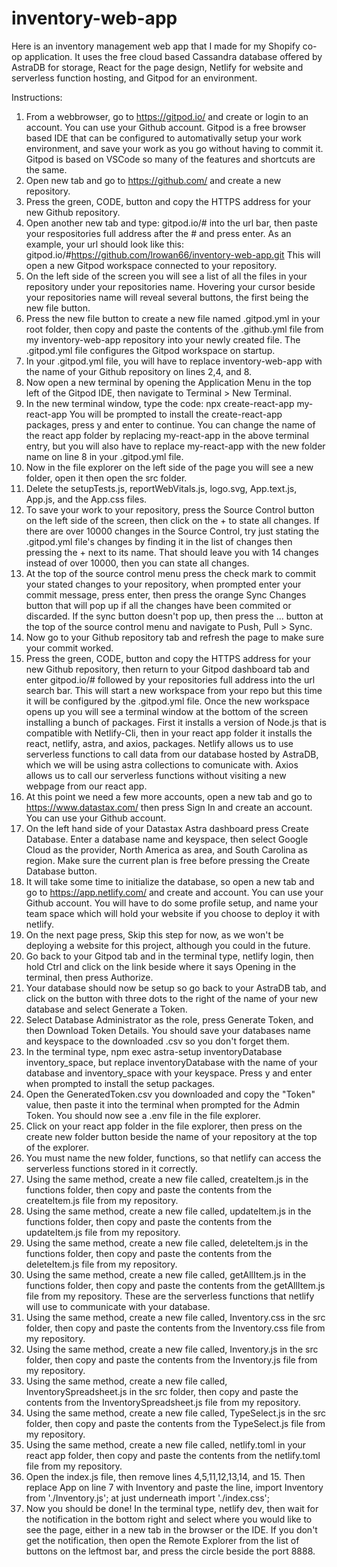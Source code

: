 # inventory-web-app
Here is an inventory management web app that I made for my Shopify co-op application. It uses the free cloud based Cassandra database offered by AstraDB for storage, React for the page design, Netlify for website and serverless function hosting, and Gitpod for an environment.

Instructions:

1. From a webbrowser, go to https://gitpod.io/ and create or login to an account. You can use your Github account.
    Gitpod is a free browser based IDE that can be configured to automativally setup your work environment, and save your work as you go without having to commit it.
    Gitpod is based on VSCode so many of the features and shortcuts are the same.
2. Open new tab and go to https://github.com/ and create a new repository.
3. Press the green, CODE, button and copy the HTTPS address for your new Github repository.
4. Open another new tab and type: gitpod.io/# into the url bar, then paste your respositories full address after the # and press enter.
    As an example, your url should look like this: gitpod.io/#https://github.com/lrowan66/inventory-web-app.git
    This will open a new Gitpod workspace connected to your repository.
5. On the left side of the screen you will see a list of all the files in your repository under your repositories name. Hovering your cursor beside your repositories name will reveal several buttons, the first being the new file button.
6. Press the new file button to create a new file named .gitpod.yml in your root folder, then copy and paste the contents of the .github.yml file from my inventory-web-app repository into your newly created file.
    The .gitpod.yml file configures the Gitpod workspace on startup.
7. In your .gitpod.yml file, you will have to replace inventory-web-app with the name of your Github repository on lines 2,4, and 8.
8. Now open a new terminal by opening the Application Menu in the top left of the Gitpod IDE, then navigate to Terminal > New Terminal.
9. In the new terminal window, type the code: npx create-react-app my-react-app
    You will be prompted to install the create-react-app packages, press y and enter to continue.
    You can change the name of the react app folder by replacing my-react-app in the above terminal entry, but you will also have to replace my-react-app with the new folder name on line 8 in your .gitpod.yml file.
10. Now in the file explorer on the left side of the page you will see a new folder, open it then open the src folder.
11. Delete the setupTests.js, reportWebVitals.js, logo.svg, App.text.js, App.js, and the App.css files.
12. To save your work to your repository, press the Source Control button on the left side of the screen, then click on the + to state all changes.
    If there are over 10000 changes in the Source Control, try just stating the .gitpod.yml file's changes by finding it in the list of changes then pressing the + next to  its name. That should leave you with 14 changes instead of over 10000, then you can state all changes.
13. At the top of the source control menu press the check mark to commit your stated changes to your repository, when prompted enter your commit message, press enter, then press the orange Sync Changes button that will pop up if all the changes have been commited or discarded.
    If the sync button doesn't pop up, then press the ... button at the top of the source control menu and navigate to Push, Pull > Sync.
14. Now go to your Github repository tab and refresh the page to make sure your commit worked.
15. Press the green, CODE, button and copy the HTTPS address for your new Github repository, then return to your Gitpod dashboard tab and enter gitpod.io/# followed by your repositories full address into the url search bar.
    This will start a new workspace from your repo but this time it will be configured by the .gitpod.yml file.
    Once the new workspace opens up you will see a terminal window at the bottom of the screen installing a bunch of packages. First it installs a version of Node.js that is compatible with Netlify-Cli, then in your react app folder it installs the react, netlify, astra, and axios, packages.
    Netlify allows us to use serverless functions to call data from our database hosted by AstraDB, which we will be using astra collections to comunicate with.
    Axios allows us to call our serverless functions without visiting a new webpage from our react app.
16. At this point we need a few more accounts, open a new tab and go to https://www.datastax.com/ then press Sign In and create an account. You can use your Github account.
17. On the left hand side of your Datastax Astra dashboard press Create Database. Enter a database name and keyspace, then select Google Cloud as the provider, North America as area, and South Carolina as region. Make sure the current plan is free before pressing the Create Database button.
18. It will take some time to initialize the database, so open a new tab and go to https://app.netlify.com/ and create and account. You can use your Github account.
    You will have to do some profile setup, and name your team space which will hold your website if you choose to deploy it with netlify.
19. On the next page press, Skip this step for now, as we won't be deploying a website for this project, although you could in the future.
20. Go back to your Gitpod tab and in the terminal type, netlify login, then hold Ctrl and click on the link beside where it says Opening in the terminal, then press Authorize.
21. Your database should now be setup so go back to your AstraDB tab, and click on the button with three dots to the right of the name of your new database and select Generate a Token.
22. Select Database Administrator as the role, press Generate Token, and then Download Token Details.
    You should save your databases name and keyspace to the downloaded .csv so you don't forget them.
23. In the terminal type, npm exec astra-setup inventoryDatabase inventory_space, but replace inventoryDatabase with the name of your database and inventory_space with your keyspace. Press y and enter when prompted to install the setup packages.
24. Open the GeneratedToken.csv you downloaded and copy the "Token" value, then paste it into the terminal when prompted for the Admin Token.
    You should now see a .env file in the file explorer.
25. Click on your react app folder in the file explorer, then press on the create new folder button beside the name of your repository at the top of the explorer.
26. You must name the new folder, functions, so that netlify can access the serverless functions stored in it correctly.
27. Using the same method, create a new file called, createItem.js in the functions folder, then copy and paste the contents from the createItem.js file from my repository.
28. Using the same method, create a new file called, updateItem.js in the functions folder, then copy and paste the contents from the updateItem.js file from my repository.
29. Using the same method, create a new file called, deleteItem.js in the functions folder, then copy and paste the contents from the deleteItem.js file from my repository.
30. Using the same method, create a new file called, getAllItem.js in the functions folder, then copy and paste the contents from the getAllItem.js file from my repository.
    These are the serverless functions that netlify will use to communicate with your database.
31. Using the same method, create a new file called, Inventory.css in the src folder, then copy and paste the contents from the Inventory.css file from my repository.
32. Using the same method, create a new file called, Inventory.js in the src folder, then copy and paste the contents from the Inventory.js file from my repository.
33. Using the same method, create a new file called, InventorySpreadsheet.js in the src folder, then copy and paste the contents from the InventorySpreadsheet.js file from my repository.
34. Using the same method, create a new file called, TypeSelect.js in the src folder, then copy and paste the contents from the TypeSelect.js file from my repository.
35. Using the same method, create a new file called, netlify.toml in your react app folder, then copy and paste the contents from the netlify.toml file from my repository.
36. Open the index.js file, then remove lines 4,5,11,12,13,14, and 15. Then replace App on line 7 with Inventory and paste the line, import Inventory from './Inventory.js'; at just underneath import './index.css';
37. Now you should be done! In the terminal type, netlify dev, then wait for the notification in the bottom right and select where you would like to see the page, either in a new tab in the browser or the IDE.
    If you don't get the notification, then open the Remote Explorer from the list of buttons on the leftmost bar, and press the circle beside the port 8888.